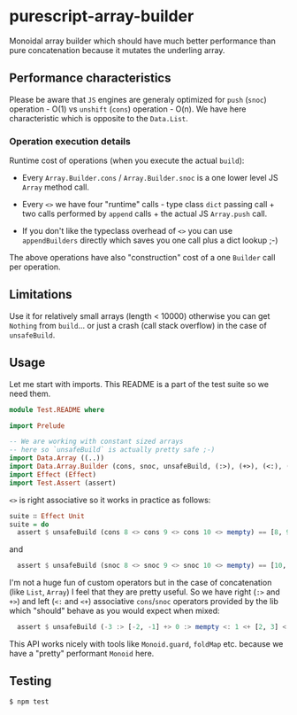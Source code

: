 # purescript-array-builder

Monoidal array builder which should have much better performance than pure concatenation because it mutates the underling array.

## Performance characteristics

Please be aware that `JS` engines are generaly optimized for `push` (`snoc`) operation - O(1) vs `unshift` (`cons`) operation - O(n). We have here characteristic which is opposite to the `Data.List`.

### Operation execution details

Runtime cost of operations (when you execute the actual `build`):

* Every `Array.Builder.cons` / `Array.Builder.snoc` is a one lower level JS `Array` method call.

* Every `<>` we have four "runtime" calls - type class `dict` passing call + two calls performed by `append` calls + the actual JS `Array.push` call.

* If you don't like the typeclass overhead of `<>` you can use `appendBuilders` directly which saves you one call plus a dict lookup ;-)

The above operations have also "construction" cost of a one `Builder` call per operation.

## Limitations

Use it for relatively small arrays (length < 10000) otherwise you can get `Nothing` from `build`... or just a crash (call stack overflow) in the case of `unsafeBuild`.

## Usage

Let me start with imports. This README is a part of the test suite so we need them.

```purescript
module Test.README where

import Prelude

-- We are working with constant sized arrays
-- here so `unsafeBuild` is actually pretty safe ;-)
import Data.Array ((..))
import Data.Array.Builder (cons, snoc, unsafeBuild, (:>), (+>), (<:), (<+))
import Effect (Effect)
import Test.Assert (assert)
```

`<>` is right associative so it works in practice as follows:


```purescript
suite ∷ Effect Unit
suite = do
  assert $ unsafeBuild (cons 8 <> cons 9 <> cons 10 <> mempty) == [8, 9, 10]
```

and

```purescript
  assert $ unsafeBuild (snoc 8 <> snoc 9 <> snoc 10 <> mempty) == [10, 9, 8]
```

I'm not a huge fun of custom operators but in the case of concatenation (like `List`, `Array`) I feel that
they are pretty useful. So we have right (`:>` and `+>`) and left (`<:` and `<+`) associative `cons`/`snoc`
operators provided by the lib which "should" behave as you would expect when mixed:

```purescript
  assert $ unsafeBuild (-3 :> [-2, -1] +> 0 :> mempty <: 1 <+ [2, 3] <: 4) == -3..4
```

This API works nicely with tools like `Monoid.guard`, `foldMap` etc. because we have a "pretty" performant `Monoid` here.

## Testing
  ``` shell
  $ npm test
  ```

